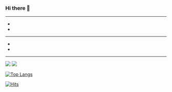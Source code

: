 ### Hi there 👋

---
+
+
---
+
+
---

<img src="https://img.shields.io/badge/Python-3776AB?style=flat-square&logo=Python&logoColor=white"/> <img src="https://img.shields.io/badge/R-276DC3?style=flat-square&logo=R&logoColor=white"/>

[![Top Langs](https://github-readme-stats-git-master-tidyp1030.vercel.app/api/top-langs/?username=tidyp1030&title_color=42a5f5&text_color=fff&bg_color=1f1f1f&border_radius=0&langs_count=10&card_width=350&layout=compact&hide=powershell,Roff,Batchfile)](https://github.com/anuraghazra/github-readme-stats)

[![Hits](https://hits.seeyoufarm.com/api/count/incr/badge.svg?url=https%3A%2F%2Fgithub.com%2Ftidyp1030%2Fhit-counter&count_bg=%23000000&title_bg=%23000000&icon=github.svg&icon_color=%23FFFFFF&title=GitHub&edge_flat=true)](https://hits.seeyoufarm.com)

<!-- https://simpleicons.org/ -->
